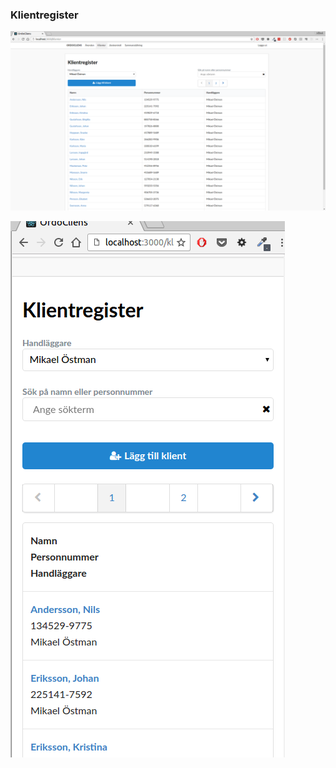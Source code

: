 ### Klientregister

![Klientregister](https://github.com/mickeeri/lawfirm-client/blob/master/screenshots/klientregister.png)

![Klientregister mobil](https://github.com/mickeeri/lawfirm-client/blob/master/screenshots/klientregister%20mobil.png)
